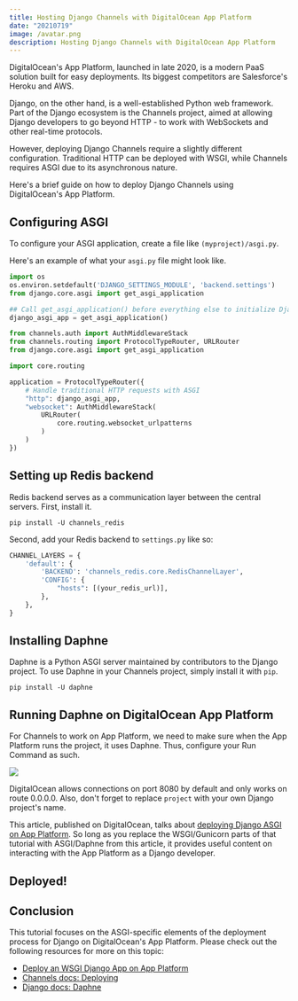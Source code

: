 ```yaml
---
title: Hosting Django Channels with DigitalOcean App Platform
date: "20210719"
image: /avatar.png
description: Hosting Django Channels with DigitalOcean App Platform
---
```

DigitalOcean's App Platform, launched in late 2020, is a modern PaaS solution built for easy deployments. Its biggest competitors are Salesforce's Heroku and AWS. 

Django, on the other hand, is a well-established Python web framework. Part of the Django ecosystem is the Channels project, aimed at allowing Django developers to go beyond HTTP - to work with WebSockets and other real-time protocols.

However, deploying Django Channels require a slightly different configuration. Traditional HTTP can be deployed with WSGI, while Channels requires ASGI due to its asynchronous nature. 

Here's a brief guide on how to deploy Django Channels using DigitalOcean's App Platform.

## Configuring ASGI

To configure your ASGI application, create a file like `(myproject)/asgi.py`. 

Here's an example of what your `asgi.py` file might look like.

```python
import os
os.environ.setdefault('DJANGO_SETTINGS_MODULE', 'backend.settings')
from django.core.asgi import get_asgi_application

## Call get_asgi_application() before everything else to initialize Django ASGI application.
django_asgi_app = get_asgi_application()

from channels.auth import AuthMiddlewareStack
from channels.routing import ProtocolTypeRouter, URLRouter
from django.core.asgi import get_asgi_application

import core.routing

application = ProtocolTypeRouter({
    # Handle traditional HTTP requests with ASGI 
    "http": django_asgi_app,
    "websocket": AuthMiddlewareStack(
        URLRouter(
            core.routing.websocket_urlpatterns
        )
    )
})
```

## Setting up Redis backend

Redis backend serves as a communication layer between the central servers. First, install it.

```
pip install -U channels_redis
```

Second, add your Redis backend to `settings.py` like so:

```python
CHANNEL_LAYERS = {
    'default': {
        'BACKEND': 'channels_redis.core.RedisChannelLayer',
        'CONFIG': {
            "hosts": [(your_redis_url)],
        },
    },
}
```

## Installing Daphne

Daphne is a Python ASGI server maintained by contributors to the Django project. To use Daphne in your Channels project, simply install it with `pip`.

```
pip install -U daphne
```

## Running Daphne on DigitalOcean App Platform

For Channels to work on App Platform, we need to make sure when the App Platform runs the project, it uses Daphne. Thus, configure your Run Command as such.

![](/images/uploads/do_run_command.png)

DigitalOcean allows connections on port 8080 by default and only works on route 0.0.0.0. Also, don't forget to replace `project` with your own Django project's name.

This article, published on DigitalOcean, talks about [deploying Django ASGI on App Platform](https://www.digitalocean.com/community/tutorials/how-to-deploy-django-to-app-platform). So long as you replace the WSGI/Gunicorn parts of that tutorial with ASGI/Daphne from this article, it provides useful content on interacting with the App Platform as a Django developer.

## Deployed!



## Conclusion

This tutorial focuses on the ASGI-specific elements of the deployment process for Django on DigitalOcean's App Platform. Please check out the following resources for more on this topic:

* [Deploy an WSGI Django App on App Platform](https://www.digitalocean.com/community/tutorials/how-to-deploy-django-to-app-platform)
* [Channels docs: Deploying](https://channels.readthedocs.io/en/stable/deploying.html)
* [Django docs: Daphne](https://docs.djangoproject.com/en/3.2/howto/deployment/asgi/daphne/)